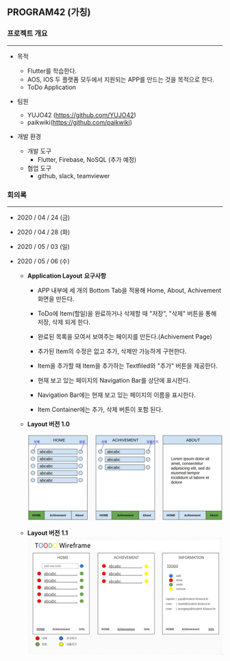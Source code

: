 ## PROGRAM42 (가칭)

### 프로젝트 개요

---

- 목적
  - Flutter를 학습한다.
  - AOS, IOS 두 플랫폼 모두에서 지원되는 APP를 만드는 것을 목적으로 한다.
  - ToDo Application
  
- 팀원
  - YUJO42 (https://github.com/YUJO42)
  - paikwiki(https://github.com/paikwiki)
  
- 개발 환경
  - 개발 도구
    - Flutter, Firebase, NoSQL (추가 예정)
  - 협업 도구
    - github, slack, teamviewer

### 회의록

---

- 2020 / 04 / 24 (금)

- 2020 / 04 / 28 (화)

- 2020 / 05 / 03 (일)

- 2020 / 05 / 06 (수)

  - **Application Layout** **요구사항**

    - APP 내부에 세 개의 Bottom Tab을 적용해 Home, About, Achivement 화면을 만든다.

    - ToDo에 Item(할일)을 완료하거나 삭제할 때 "저장", "삭제" 버튼을 통해 저장, 삭제 되게 한다.

    - 완료된 목록을 모여서 보여주는 페이지를 만든다.(Achivement Page)

    - 추가된 Item의 수정은 없고 추가, 삭제만 가능하게 구현한다.
    - Item을 추가할 때 Item을 추가하는 Textfiled와 "추가" 버튼을 제공한다.
    - 현재 보고 있는 페이지의 Navigation Bar를 상단에 표시한다.
    - Navigation Bar에는 현재 보고 있는 페이지의 이름을 표시한다.
    - Item Container에는 추가, 삭제 버튼이 포함 된다. 

  - **Layout 버전 1.0**

    ![](https://github.com/YUJO42/PROGRAM_42/blob/master/Layout/Layout_1.0_ver.jpg)
    
  - **Layout 버전 1.1**
    ![](https://github.com/YUJO42/PROGRAM_42/blob/master/Layout/Layout_1.1_ver.jpg)





